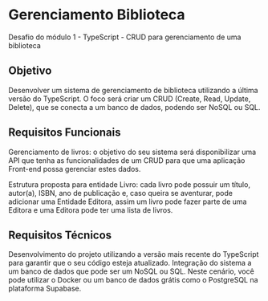 # Gerenciamento Biblioteca
Desafio do módulo 1 - TypeScript - CRUD para gerenciamento de uma biblioteca

## Objetivo
Desenvolver um sistema de gerenciamento de biblioteca utilizando a última versão do TypeScript. O foco será criar um CRUD (Create, Read, Update, Delete), que se conecta a um banco de dados, podendo ser NoSQL ou SQL.

## Requisitos Funcionais

Gerenciamento de livros: o objetivo do seu sistema será disponibilizar uma API que tenha as funcionalidades de um CRUD para que uma aplicação Front-end possa gerenciar estes dados.

Estrutura proposta para entidade Livro: cada livro pode possuir um título, autor(a), ISBN, ano de publicação e, caso queira se aventurar, pode adicionar uma Entidade Editora, assim um livro pode fazer parte de uma Editora e uma Editora pode ter uma lista de livros.

## Requisitos Técnicos

Desenvolvimento do projeto utilizando a versão mais recente do TypeScript para garantir que o seu código esteja atualizado. Integração do sistema a um banco de dados que pode ser um NoSQL ou SQL. Neste cenário, você pode utilizar o Docker ou um banco de dados grátis como o PostgreSQL na plataforma Supabase.
